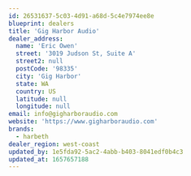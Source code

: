 ```yaml
---
id: 26531637-5c03-4d91-a68d-5c4e7974ee8e
blueprint: dealers
title: 'Gig Harbor Audio'
dealer_address:
  name: 'Eric Owen'
  street: '3019 Judson St, Suite A'
  street2: null
  postCode: '98335'
  city: 'Gig Harbor'
  state: WA
  country: US
  latitude: null
  longitude: null
email: info@gigharboraudio.com
website: 'https://www.gigharboraudio.com'
brands:
  - harbeth
dealer_region: west-coast
updated_by: 1e5fda92-5ac2-4abb-b403-8041edf0b4c3
updated_at: 1657657188
---
```

